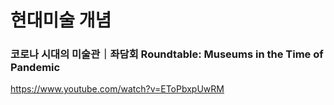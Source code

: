 # 현대미술 개념

### 코로나 시대의 미술관｜좌담회 Roundtable: Museums in the Time of Pandemic
https://www.youtube.com/watch?v=EToPbxpUwRM
